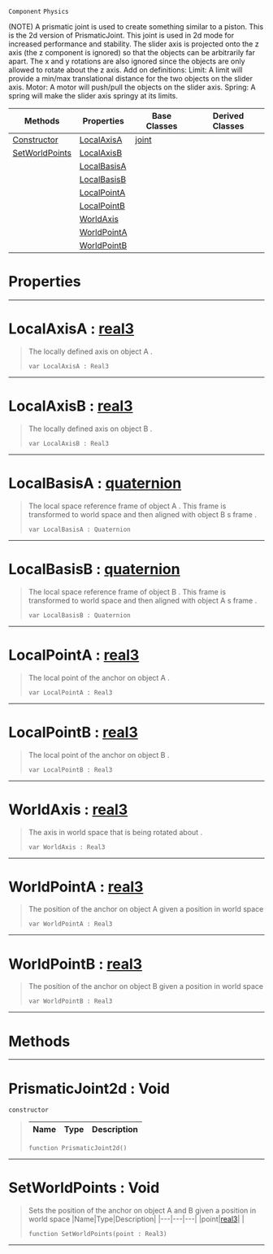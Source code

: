  `Component` `Physics`



(NOTE) A prismatic joint is used to create something similar to a piston. This is the 2d version of PrismaticJoint. This joint is used in 2d mode for increased performance and stability. The slider axis is projected onto the z axis (the z component is ignored) so that the objects can be arbitrarily far apart. The x and y rotations are also ignored since the objects are only allowed to rotate about the z axis. Add on definitions: Limit: A limit will provide a min/max translational distance for the two objects on the slider axis. Motor: A motor will push/pull the objects on the slider axis. Spring: A spring will make the slider axis springy at its limits.

|Methods|Properties|Base Classes|Derived Classes|
|---|---|---|---|
|[ Constructor](https://github.com/ArendDanielek/ZeroDocsTest/blob/master/code_reference/class_reference/prismaticjoint2d.markdown#prismaticjoint2d-void)|[ LocalAxisA](https://github.com/ArendDanielek/ZeroDocsTest/blob/master/code_reference/class_reference/prismaticjoint2d.markdown#localaxisa-zero-engine-d)|[joint](https://github.com/ArendDanielek/ZeroDocsTest/blob/master/code_reference/class_reference/joint.markdown)| |
|[ SetWorldPoints](https://github.com/ArendDanielek/ZeroDocsTest/blob/master/code_reference/class_reference/prismaticjoint2d.markdown#setworldpoints-void)|[ LocalAxisB](https://github.com/ArendDanielek/ZeroDocsTest/blob/master/code_reference/class_reference/prismaticjoint2d.markdown#localaxisb-zero-engine-d)| | |
| |[ LocalBasisA](https://github.com/ArendDanielek/ZeroDocsTest/blob/master/code_reference/class_reference/prismaticjoint2d.markdown#localbasisa-zero-engine)| | |
| |[ LocalBasisB](https://github.com/ArendDanielek/ZeroDocsTest/blob/master/code_reference/class_reference/prismaticjoint2d.markdown#localbasisb-zero-engine)| | |
| |[ LocalPointA](https://github.com/ArendDanielek/ZeroDocsTest/blob/master/code_reference/class_reference/prismaticjoint2d.markdown#localpointa-zero-engine)| | |
| |[ LocalPointB](https://github.com/ArendDanielek/ZeroDocsTest/blob/master/code_reference/class_reference/prismaticjoint2d.markdown#localpointb-zero-engine)| | |
| |[ WorldAxis](https://github.com/ArendDanielek/ZeroDocsTest/blob/master/code_reference/class_reference/prismaticjoint2d.markdown#worldaxis-zero-engine-do)| | |
| |[ WorldPointA](https://github.com/ArendDanielek/ZeroDocsTest/blob/master/code_reference/class_reference/prismaticjoint2d.markdown#worldpointa-zero-engine)| | |
| |[ WorldPointB](https://github.com/ArendDanielek/ZeroDocsTest/blob/master/code_reference/class_reference/prismaticjoint2d.markdown#worldpointb-zero-engine)| | |


 #  Properties


---  
 #  LocalAxisA : [real3](https://github.com/ArendDanielek/ZeroDocsTest/blob/master/code_reference/zilch_base_types/real3.markdown)

> The locally defined axis on object A . 
> ``` lang=cpp, name=Zilch
> var LocalAxisA : Real3


---  
 #  LocalAxisB : [real3](https://github.com/ArendDanielek/ZeroDocsTest/blob/master/code_reference/zilch_base_types/real3.markdown)

> The locally defined axis on object B . 
> ``` lang=cpp, name=Zilch
> var LocalAxisB : Real3


---  
 #  LocalBasisA : [quaternion](https://github.com/ArendDanielek/ZeroDocsTest/blob/master/code_reference/zilch_base_types/quaternion.markdown)

> The local space reference frame of object A . This frame is transformed to world space and then aligned with object B s frame . 
> ``` lang=cpp, name=Zilch
> var LocalBasisA : Quaternion


---  
 #  LocalBasisB : [quaternion](https://github.com/ArendDanielek/ZeroDocsTest/blob/master/code_reference/zilch_base_types/quaternion.markdown)

> The local space reference frame of object B . This frame is transformed to world space and then aligned with object A s frame . 
> ``` lang=cpp, name=Zilch
> var LocalBasisB : Quaternion


---  
 #  LocalPointA : [real3](https://github.com/ArendDanielek/ZeroDocsTest/blob/master/code_reference/zilch_base_types/real3.markdown)

> The local point of the anchor on object A . 
> ``` lang=cpp, name=Zilch
> var LocalPointA : Real3


---  
 #  LocalPointB : [real3](https://github.com/ArendDanielek/ZeroDocsTest/blob/master/code_reference/zilch_base_types/real3.markdown)

> The local point of the anchor on object B . 
> ``` lang=cpp, name=Zilch
> var LocalPointB : Real3


---  
 #  WorldAxis : [real3](https://github.com/ArendDanielek/ZeroDocsTest/blob/master/code_reference/zilch_base_types/real3.markdown)

> The axis in world space that is being rotated about . 
> ``` lang=cpp, name=Zilch
> var WorldAxis : Real3


---  
 #  WorldPointA : [real3](https://github.com/ArendDanielek/ZeroDocsTest/blob/master/code_reference/zilch_base_types/real3.markdown)

> The position of the anchor on object A given a position in world space 
> ``` lang=cpp, name=Zilch
> var WorldPointA : Real3


---  
 #  WorldPointB : [real3](https://github.com/ArendDanielek/ZeroDocsTest/blob/master/code_reference/zilch_base_types/real3.markdown)

> The position of the anchor on object B given a position in world space 
> ``` lang=cpp, name=Zilch
> var WorldPointB : Real3


---  
 #  Methods


---  
 #  PrismaticJoint2d : Void

 `constructor`

> 
> |Name|Type|Description|
> |---|---|---|
> ``` lang=cpp, name=Zilch
> function PrismaticJoint2d()
> ``` 


---  
 #  SetWorldPoints : Void

> Sets the position of the anchor on object A and B given a position in world space 
> |Name|Type|Description|
> |---|---|---|
> |point|[real3](https://github.com/ArendDanielek/ZeroDocsTest/blob/master/code_reference/zilch_base_types/real3.markdown)| |
> ``` lang=cpp, name=Zilch
> function SetWorldPoints(point : Real3)
> ``` 


---  
 
  
  
  
  
  
  
  

 